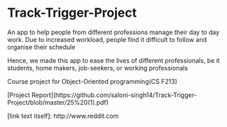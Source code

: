 # Track-Trigger-Project
<p>An app to help people from different professions manage their day to day work. Due to increased workload, people find it difficult to follow and organise their schedule</p>
<p>Hence, we made this app to ease the lives of different professionals, be it students, home makers, job-seekers, or working professionals</p>
 <p>Course project for Object-Oriented programming(CS F213) </p>
[Project Report](https://github.com/saloni-singh14/Track-Trigger-Project/blob/master/25%20(1).pdf)
<p>[link text itself]: http://www.reddit.com</p>
